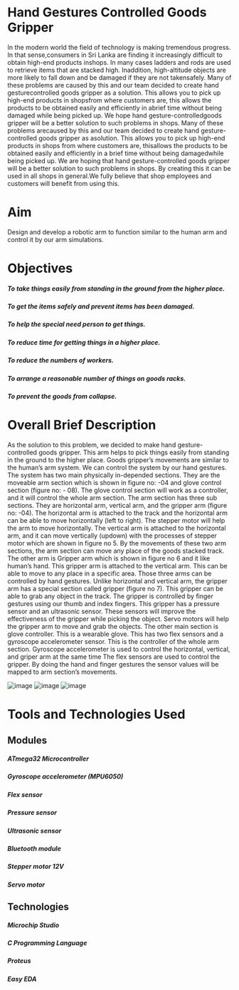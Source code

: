 # Hand Gestures Controlled Goods Gripper

In the modern world the field of technology is making tremendous progress. In that sense,consumers in Sri Lanka are finding it increasingly difficult to obtain high-end products inshops. In many cases ladders and rods are used to retrieve items that are stacked high. Inaddition, high-altitude objects are more likely to fall down and be damaged if they are not takensafely. 
Many of these problems are caused by this and our team decided to create hand gesturecontrolled goods gripper as a solution. This allows you to pick up high-end products in shopsfrom where customers are, this allows the products to be obtained easily and efficiently in abrief time without being damaged while being picked up. We hope hand gesture-controlledgoods gripper will be a better solution to such problems in shops. Many of these problems arecaused by this and our team decided to create hand gesture-controlled goods gripper as asolution. This allows you to pick up high-end products in shops from where customers are, thisallows the products to be obtained easily and efficiently in a brief time without being damagedwhile being picked up. 
We are hoping that hand gesture-controlled goods gripper will be a better solution to such problems in shops. By creating this it can be used in all shops in general.We fully believe that shop employees and customers will benefit from using this.

# Aim
Design and develop a robotic arm to function similar to the human arm and control it by our arm simulations. 

# Objectives
#####  To take things easily from standing in the ground from the higher place.
##### To get the items safely and prevent items has been damaged.
##### To help the special need person to get things.
#####  To reduce time for getting things in a higher place.
#####  To reduce the numbers of workers.
#####  To arrange a reasonable number of things on goods racks.
#####  To prevent the goods from collapse.

# Overall Brief Description

As the solution to this problem, we decided to make hand gesture-controlled goods gripper.
This arm helps to pick things easily from standing in the ground to the higher place. Goods
gripper’s movements are similar to the human’s arm system. We can control the system by our
hand gestures. The system has two main physically in-depended sections. They are the
moveable arm section which is shown in figure no: -04 and glove control section (figure no: -
08). The glove control section will work as a controller, and it will control the whole arm
section. The arm section has three sub sections. They are horizontal arm, vertical arm, and the
gripper arm (figure no: -04). The horizontal arm is attached to the track and the horizontal arm
can be able to move horizontally (left to right). The stepper motor will help the arm to move
horizontally. The vertical arm is attached to the horizontal arm, and it can move vertically (updown) with the processes of stepper motor which are shown in figure no 5. By the movements
of these two arm sections, the arm section can move any place of the goods stacked track. The
other arm is Gripper arm which is shown in figure no 6 and it like human’s hand. This gripper
arm is attached to the vertical arm. This can be able to move to any place in a specific area.
Those three arms can be controlled by hand gestures.
Unlike horizontal and vertical arm, the gripper arm has a special section called gripper
(figure no 7). This gripper can be able to grab any object in the track. The gripper is controlled
by finger gestures using our thumb and index fingers. This gripper has a pressure sensor and
an ultrasonic sensor. These sensors will improve the effectiveness of the gripper while picking
the object. Servo motors will help the gripper arm to move and grab the objects.
The other main section is glove controller. This is a wearable glove. This has two flex
sensors and a gyroscope accelerometer sensor. This is the controller of the whole arm section.
Gyroscope accelerometer is used to control the horizontal, vertical, and griper arm at the same
time The flex sensors are used to control the gripper. By doing the hand and finger gestures the
sensor values will be mapped to arm section’s movements.

![image](https://user-images.githubusercontent.com/59886309/167803065-75431ab7-9939-45a3-84ac-40fc1cc08b14.png)
![image](https://user-images.githubusercontent.com/59886309/167803201-62942c60-0645-43fd-a108-0387f5077456.png)
![image](https://user-images.githubusercontent.com/59886309/167803285-d2369f78-6eae-41f4-9f61-4a7de909a72f.png)


# Tools and Technologies Used
## Modules
##### ATmega32 Microcontroller 
##### Gyroscope accelerometer (MPU6050)
##### Flex sensor 
##### Pressure sensor 
##### Ultrasonic sensor 
##### Bluetooth module 
##### Stepper motor 12V 
##### Servo motor 
## Technologies
##### Microchip Studio
##### C Programming Language
##### Proteus
##### Easy EDA
